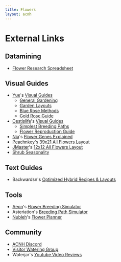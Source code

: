 ```yaml
---
title: Flowers
layout: acnh
---
```


# External Links

## Datamining

* [Flower Research Spreadsheet](https://docs.google.com/spreadsheets/d/e/2PACX-1vTdwUI4iZE1wdfZv1xdi2qJtldnWS2iiQdjRjKP-4oKoH0R8a07vaVFxZHSwFiDlwzb6gZAE8U5C_vG/pubhtml)

## Visual Guides

* [Yue](https://twitter.com/yuecrossing)'s [Visual Guides](https://yuexr.github.io/acnh/)
  * [General Gardening](https://yuexr.github.io/acnh/garden.html)
  * [Garden Layouts](https://yuexr.github.io/acnh/garden_layouts.html)
  * [Blue Rose Methods](https://yuexr.github.io/acnh/bluerose.html)
  * [Gold Rose Guide](https://yuexr.github.io/img/goldrose.png)
* [Cestislife](https://twitter.com/cestislife)'s [Visual Guides](https://cestislife.github.io/)
  * [Simplest Breeding Paths](https://cestislife.github.io/breeding.png)
  * [Flower Reproduction Guide](https://cestislife.github.io/reproduce.png)
* [Nia](https://twitter.com/Nia48573183)'s [Flower Genes Explained](https://imgur.com/a/QX8mFJM)
* [Peachnkey](https://twitter.com/PeachNKey)'s [39x21 All Flowers Layout](https://i.imgur.com/VQHoob8.png)
* [JMaster](https://twitter.com/GigaRoboid)'s [12x12 All Flowers Layout](https://imgur.com/wjva79k)
* [Shrub Seasonality](https://i.imgur.com/iMj7EB1.png)

## Text Guides

* Backwardsn's [Optimized Hybrid Recipes & Layouts](https://docs.google.com/document/d/1anxm3WwEKyh0_-l_lZIAUETaa_q432Px3griacQ3NcU/preview)

## Tools

* [Aeon](https://twitter.com/AeonSake)'s [Flower Breeding Simulator](https://gardenscience.ac/)
* Asteriation's [Breeding Path Simulator](https://recipesim.isomorphicbox.com/)
* [Nubleh](https://twitter.com/nubleh)'s [Flower Planner](https://nubleh.github.io/flowerplanner/)

## Community

* [ACNH Discord](https://discord.gg/acnh)
* [Visitor Watering Group](https://tinyurl.com/y8srt9vp)
* Waterjar's [Youtube Video Reviews](https://tinyurl.com/y7r4l7xr)